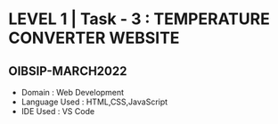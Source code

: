 # LEVEL 1 | Task - 3 : TEMPERATURE CONVERTER WEBSITE 
## OIBSIP-MARCH2022
- Domain : Web Development
- Language Used : HTML,CSS,JavaScript
- IDE Used : VS Code

